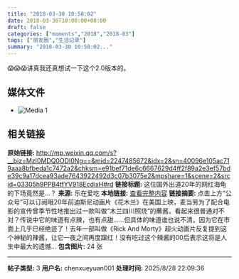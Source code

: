 ```yaml
---
title: "2018-03-30 10:58:02"
date: 2018-03-30T10:00:00+08:00
draft: false
categories: ["moments","2018","2018-03"]
tags: ["朋友圈","生活记录"]
summary: "2018-03-30 10:58:02..."
---
```


😱😱😱讲真我还真想试一下这个2.0版本的。

## 媒体文件

- ![Media 1](/Moments/photos/2018-03-30/201803301058020.jpg)

## 相关链接

**原始链接:** http://mp.weixin.qq.com/s?__biz=MzI0MDQ0ODI0Ng==&mid=2247485672&idx=2&sn=40096e105ac719aaa8bfbeda1c7472a2&chksm=e91bef71de6c6667629d4ff2f89a2e3ef57bde39c9a17dcea93ade7643922492d3c07b3075e2&mpshare=1&scene=2&srcid=03305h9PPB4tfYV918EcdixH#rd
**链接标题:** 这位国外出道20年的网红海龟的下场竟然是…？
**来源:** 乐在爱吃
**本地链接:** [查看完整内容](/link_content/2018/03/2018-03-30/link_content/)
**链接摘要:** 点击上方“公众号”可以订阅哦20年前迪斯尼动画片《花木兰》在美国上映，麦当劳为了配合电影的宣传曾季节性地推出过一款叫做“木兰四川照烧“的蘸酱。看起来很普通对不对？传说中它的味道有点辣，也有点甜……但具体的味道谁也说不清，因为它在市面上几乎已经绝迹了！去年一部叫做《Rick And Morty》超火动画片反复提到这个神秘的辣酱，让它一夜之间再度蹿红！没有吃过这个辣酱的00后表示这将是人生中最大的遗憾...
**包含图片:** 24 张

---

**帖子类型:** 3
**用户名:** chenxueyuan001
**处理时间:** 2025/8/28 22:09:36